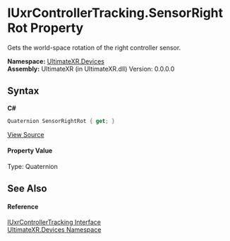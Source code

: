 # IUxrControllerTracking.SensorRightRot Property 
 

Gets the world-space rotation of the right controller sensor.

**Namespace:**&nbsp;<a href="N_UltimateXR_Devices">UltimateXR.Devices</a><br />**Assembly:**&nbsp;UltimateXR (in UltimateXR.dll) Version: 0.0.0.0

## Syntax

**C#**<br />
``` C#
Quaternion SensorRightRot { get; }
```

<a href="UltimateXR/Scripts/Devices/IUxrControllerTracking.cs" rel="noopener noreferrer" title="View the source code">View Source</a><br />

#### Property Value
Type: Quaternion

## See Also


#### Reference
<a href="T_UltimateXR_Devices_IUxrControllerTracking">IUxrControllerTracking Interface</a><br /><a href="N_UltimateXR_Devices">UltimateXR.Devices Namespace</a><br />